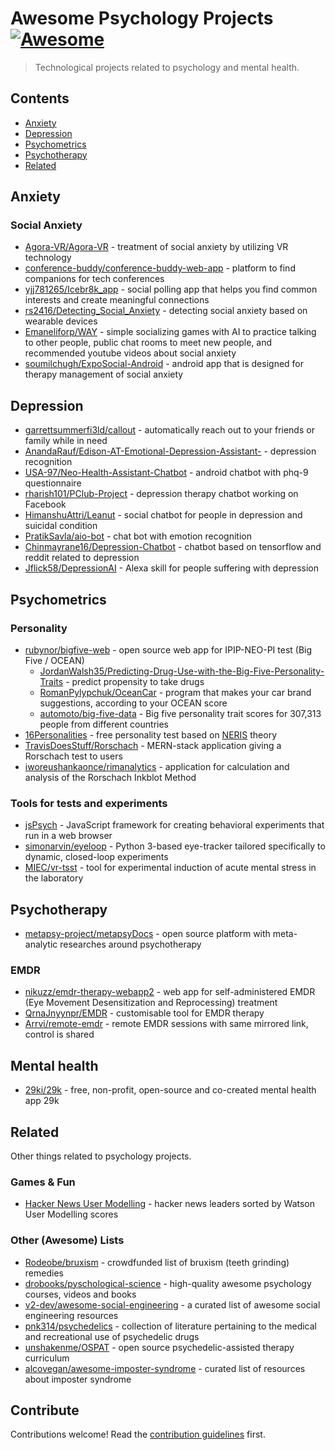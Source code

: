 # Awesome Psychology Projects [![Awesome](https://awesome.re/badge.svg)](https://awesome.re)

> Technological projects related to psychology and mental health.


## Contents

- [Anxiety](#anxiety)
- [Depression](#depression)
- [Psychometrics](#psychometrics)
- [Psychotherapy](#psychotherapy)
- [Related](#related)

## Anxiety

### Social Anxiety

- [Agora-VR/Agora-VR](https://github.com/Agora-VR/Agora-VR) - treatment of social anxiety by utilizing VR technology
- [conference-buddy/conference-buddy-web-app](https://github.com/conference-buddy/conference-buddy-web-app) - platform to find companions for tech conferences
- [yjj781265/Icebr8k_app](https://github.com/yjj781265/Icebr8k_app) - social polling app that helps you find common interests and create meaningful connections
- [rs2416/Detecting_Social_Anxiety](https://github.com/rs2416/Detecting_Social_Anxiety) - detecting social anxiety based on wearable devices
- [Emaneliforp/WAY](https://github.com/Emaneliforp/WAY) - simple socializing games with AI to practice talking to other people, public chat rooms to meet new people, and recommended youtube videos about social anxiety
- [soumilchugh/ExpoSocial-Android](https://github.com/soumilchugh/ExpoSocial-Android) - android app that is designed for therapy management of social anxiety

## Depression

- [garrettsummerfi3ld/callout](https://github.com/garrettsummerfi3ld/callout) - automatically reach out to your friends or family while in need
- [AnandaRauf/Edison-AT-Emotional-Depression-Assistant-](https://github.com/AnandaRauf/Edison-AT-Emotional-Depression-Assistant-) - depression recognition
- [USA-97/Neo-Health-Assistant-Chatbot](https://github.com/USA-97/Neo-Health-Assistant-Chatbot) - android chatbot with phq-9 questionnaire
- [rharish101/PClub-Project](https://github.com/rharish101/PClub-Project) - depression therapy chatbot working on Facebook
- [HimanshuAttri/Leanut](https://github.com/HimanshuAttri/Leanut) - social chatbot for people in depression and suicidal condition
- [PratikSavla/aio-bot](https://github.com/PratikSavla/aio-bot) - chat bot with emotion recognition
- [Chinmayrane16/Depression-Chatbot](https://github.com/Chinmayrane16/Depression-Chatbot) - chatbot based on tensorflow and reddit related to depression
- [Jflick58/DepressionAI](https://github.com/Jflick58/DepressionAI) - Alexa skill for people suffering with depression

## Psychometrics

### Personality

- [rubynor/bigfive-web](https://github.com/rubynor/bigfive-web) - open source web app for IPIP-NEO-PI test (Big Five / OCEAN)
  - [JordanWalsh35/Predicting-Drug-Use-with-the-Big-Five-Personality-Traits](https://github.com/JordanWalsh35/Predicting-Drug-Use-with-the-Big-Five-Personality-Traits) - predict propensity to take drugs
  - [RomanPylypchuk/OceanCar](https://github.com/RomanPylypchuk/OceanCar) - program that makes your car brand suggestions, according to your OCEAN score
  - [automoto/big-five-data](https://github.com/automoto/big-five-data) - Big five personality trait scores for 307,313 people from different countries
- [16Personalities](https://www.16personalities.com/) - free personality test based on [NERIS](https://www.16personalities.com/articles/our-theory) theory
- [TravisDoesStuff/Rorschach](https://github.com/TravisDoesStuff/Rorschach) - MERN-stack application giving a Rorschach test to users
- [iworeushankaonce/rimanalytics](https://github.com/iworeushankaonce/rimanalytics) - application for calculation and analysis of the Rorschach Inkblot Method

### Tools for tests and experiments

- [jsPsych](https://github.com/jspsych/jsPsych) - JavaScript framework for creating behavioral experiments that run in a web browser
- [simonarvin/eyeloop](https://github.com/simonarvin/eyeloop) - Python 3-based eye-tracker tailored specifically to dynamic, closed-loop experiments
- [MIEC/vr-tsst](https://github.com/MIEC/vr-tsst) - tool for experimental induction of acute mental stress in the laboratory

## Psychotherapy

- [metapsy-project/metapsyDocs](https://github.com/metapsy-project/metapsyDocs) - open source platform with meta-analytic researches around psychotherapy

### EMDR

- [nikuzz/emdr-therapy-webapp2](https://github.com/nikuzz/emdr-therapy-webapp2) - web app for self-administered EMDR (Eye Movement Desensitization and Reprocessing) treatment
- [QrnaJnyynpr/EMDR](https://github.com/QrnaJnyynpr/EMDR) - customisable tool for EMDR therapy
- [Arrvi/remote-emdr](https://github.com/Arrvi/remote-emdr) - remote EMDR sessions with same mirrored link, control is shared

## Mental health

- [29ki/29k](https://github.com/29ki/29k) - free, non-profit, open-source and co-created mental health app 29k

## Related

Other things related to psychology projects.

### Games & Fun

- [Hacker News User Modelling](http://kolinko.github.io/um-hn/) - hacker news leaders sorted by Watson User Modelling scores

### Other (Awesome) Lists

- [Rodeobe/bruxism](https://github.com/Rodeobe/bruxism) - crowdfunded list of bruxism (teeth grinding) remedies
- [drobooks/pyschological-science](https://github.com/drobooks/pyschological-science) - high-quality awesome psychology courses, videos and books
- [v2-dev/awesome-social-engineering](https://github.com/v2-dev/awesome-social-engineering) - a curated list of awesome social engineering resources
- [pnk314/psychedelics](https://github.com/pnk314/psychedelics) - collection of literature pertaining to the medical and recreational use of psychedelic drugs
- [unshakenme/OSPAT](https://github.com/unshakenme/OSPAT) - open source psychedelic-assisted therapy curriculum
- [alcovegan/awesome-imposter-syndrome](https://github.com/alcovegan/awesome-imposter-syndrome) - curated list of resources about imposter syndrome

## Contribute

Contributions welcome! Read the [contribution guidelines](contributing.md) first.
